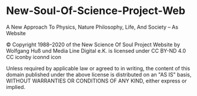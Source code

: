# New-Soul-Of-Science-Project-Web
A New Approach To Physics, Nature Philosophy, Life, And Society – As Website

© Copyright 1988–2020 of the New Science Of Soul Project Website by Wolfgang Huß und Media Line Digital e.K. is licensed under CC BY-ND 4.0 CC iconby iconnd icon

Unless required by applicable law or agreed to in writing, the content of this domain published under the above license is distributed on an "AS IS" basis, WITHOUT WARRANTIES OR CONDITIONS OF ANY KIND, either express or implied.
